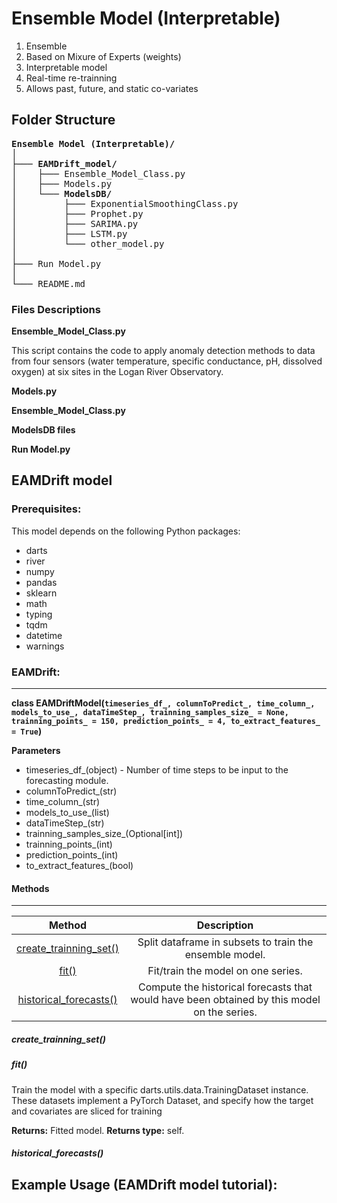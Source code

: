# Ensemble Model (Interpretable)


1) Ensemble
2) Based on Mixure of Experts (weights)
3) Interpretable model
4) Real-time re-trainning
5) Allows past, future, and static co-variates

## Folder Structure

<pre>
<b>Ensemble Model (Interpretable)/</b>  
│  
├─── <b>EAMDrift_model/</b>  
│    ├─── Ensemble_Model_Class.py  
│    ├─── Models.py  
│    └─── <b>ModelsDB/</b>  
│         ├─── ExponentialSmoothingClass.py  
│         ├─── Prophet.py  
│         ├─── SARIMA.py  
│         ├─── LSTM.py  
│         └─── other_model.py  
│  
├─── Run Model.py  
│  
└─── README.md  
</pre>

### Files Descriptions

**Ensemble_Model_Class.py**

This script contains the code to apply anomaly detection methods to data from four sensors (water temperature, specific conductance, pH, dissolved oxygen) at six sites in the Logan River Observatory. 

**Models.py**

**Ensemble_Model_Class.py**

**ModelsDB files**

**Run Model.py**

## EAMDrift model

### Prerequisites:

This model depends on the following Python packages:

- darts
- river
- numpy
- pandas
- sklearn
- math
- typing
- tqdm
- datetime
- warnings

### EAMDrift:
_____________________________________________________


<b>class EAMDriftModel(```timeseries_df_, columnToPredict_, time_column_, models_to_use_, dataTimeStep_,
                       trainning_samples_size_ = None,
                       trainning_points_ = 150,
                       prediction_points_ = 4,
                       to_extract_features_ = True```)</b>

<b>Parameters</b>
 - timeseries_df_(object) - Number of time steps to be input to the forecasting module.
 - columnToPredict_(str)
 - time_column_(str)
 - models_to_use_(list)
 - dataTimeStep_(str)
 - trainning_samples_size_(Optional[int])
 - trainning_points_(int)
 - prediction_points_(int)
 - to_extract_features_(bool)

#### Methods
_____________________________________________________

| Method | Description |
| :---:   | :---: |
| [create_trainning_set()](#create_trainning_set) | Split dataframe in subsets to train the ensemble model. |
| [fit()](#fit) | Fit/train the model on one series. | 
| [historical_forecasts()](#historical_forecasts) | Compute the historical forecasts that would have been obtained by this model on the series. |


##### <a name="create_trainning_set"></a> create_trainning_set()
##### <a name="fit"></a> fit()
Train the model with a specific darts.utils.data.TrainingDataset instance. These datasets implement a PyTorch Dataset, and specify how the target and covariates are sliced for training

**Returns:** Fitted model.
**Returns type:** self.

##### <a name="historical_forecasts"></a> historical_forecasts()

## Example Usage (EAMDrift model tutorial):

<pre>

</pre>







